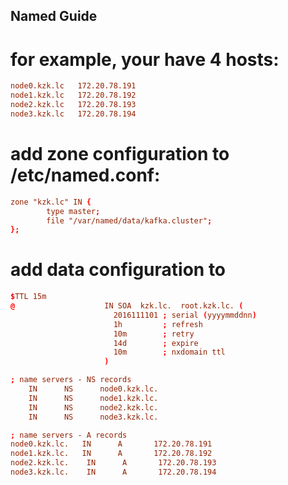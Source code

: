 ## Named Guide

# for example, your have 4 hosts:
```conf
node0.kzk.lc   172.20.78.191
node1.kzk.lc   172.20.78.192
node2.kzk.lc   172.20.78.193
node3.kzk.lc   172.20.78.194
```

# add zone configuration to /etc/named.conf:
```conf
zone "kzk.lc" IN {
        type master;
        file "/var/named/data/kafka.cluster";
};
```

# add data configuration to 
```conf
$TTL 15m
@                    IN SOA  kzk.lc.  root.kzk.lc. (
                       2016111101 ; serial (yyyymmddnn)
                       1h         ; refresh
                       10m        ; retry
                       14d        ; expire
                       10m        ; nxdomain ttl
                     )

; name servers - NS records
    IN      NS      node0.kzk.lc.
    IN      NS      node1.kzk.lc.
    IN      NS      node2.kzk.lc.
    IN      NS      node3.kzk.lc.

; name servers - A records
node0.kzk.lc.   IN      A       172.20.78.191
node1.kzk.lc.   IN      A       172.20.78.192
node2.kzk.lc.    IN      A       172.20.78.193
node3.kzk.lc.    IN      A       172.20.78.194
```
